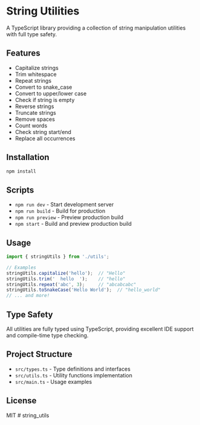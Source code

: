 # String Utilities

A TypeScript library providing a collection of string manipulation utilities with full type safety.

## Features

- Capitalize strings
- Trim whitespace
- Repeat strings
- Convert to snake_case
- Convert to upper/lower case
- Check if string is empty
- Reverse strings
- Truncate strings
- Remove spaces
- Count words
- Check string start/end
- Replace all occurrences

## Installation

```bash
npm install
```

## Scripts

- `npm run dev` - Start development server
- `npm run build` - Build for production
- `npm run preview` - Preview production build
- `npm start` - Build and preview production build

## Usage

```typescript
import { stringUtils } from './utils';

// Examples
stringUtils.capitalize('hello');  // "Hello"
stringUtils.trim('  hello  ');    // "hello"
stringUtils.repeat('abc', 3);     // "abcabcabc"
stringUtils.toSnakeCase('Hello World');  // "hello_world"
// ... and more!
```

## Type Safety

All utilities are fully typed using TypeScript, providing excellent IDE support and compile-time type checking.

## Project Structure

- `src/types.ts` - Type definitions and interfaces
- `src/utils.ts` - Utility functions implementation
- `src/main.ts` - Usage examples

## License

MIT
#   s t r i n g _ u t i l s  
 